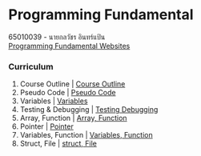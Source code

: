 # Programming Fundamental
65010039 - นายกลวัชร อินทร์แป้น <br> 
[Programming Fundamental Websites](https://sites.google.com/kmitl.ac.th/programming-fundamental/home?pli=1&authuser=1)

### Curriculum
1. Course Outline | [Course Outline](./sheet/week1.pdf)<br>
2. Pseudo Code | [Pseudo Code](./sheet/week2.pdf)<br>
3. Variables | [Variables](./sheet/week3.pdf)<br>
4. Testing & Debugging | [Testing Debugging](./sheet/week4.pdf)<br>
5. Array, Function | [Array, Function](./sheet/week5.pdf)<br>
6. Pointer | [Pointer](./sheet/week6.pdf)<br>
7. Variables, Function | [Variables, Function](./sheet/week7.pdf)<br>
8. Struct, File | [struct, File](./sheet/week8.pdf)<br>
